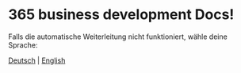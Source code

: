 # 365 business development Docs!

<script>
    var baseUrl = window.location.origin + '/';
    window.onload = function() {
        let currentUrl = window.location.href;
        if (currentUrl != currentUrl.toLowerCase()) {
            location.replace(currentUrl.toLowerCase());
        } else {
            var languages = {
                "de": "/de-de/404.html",
                "en": "/en-us/404.html"
            };

            // get browser language
            var userLang = navigator.language || navigator.userLanguage;
            userLang = userLang.split('-')[0]; // "de-DE" -> "de"

            // if language is known, redirect
            if (languages[userLang]) {
                window.location.href = languages[userLang];
            } else {
                // If not, default to English
                window.location.href = "/en-us/404.html";
            }
        }
    };
</script>

Falls die automatische Weiterleitung nicht funktioniert, wähle deine Sprache:

<a href="/de-de/404.html">Deutsch</a> | <a href="/en-us/404.html">English</a>